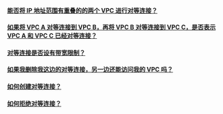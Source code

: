 #### [能否将 IP 地址范围有重叠的的两个 VPC 进行对等连接？](http://tcecqpoc.fsphere.cn/document/product/215/12480)
#### [如果将 VPC A 对等连接到 VPC B，再将 VPC B 对等连接到 VPC C，是否表示 VPC A 和 VPC C 已经对等连接？](http://tcecqpoc.fsphere.cn/document/product/215/12477)
#### [对等连接是否设有带宽限制？](http://tcecqpoc.fsphere.cn/document/product/215/12479)
#### [如果我删除我这边的对等连接，另一边还能访问我的 VPC 吗？](http://tcecqpoc.fsphere.cn/document/product/215/12478)
#### [如何创建对等连接？](http://tcecqpoc.fsphere.cn/document/product/215/12475)
#### [如何拒绝对等连接？](http://tcecqpoc.fsphere.cn/document/product/215/12476)
